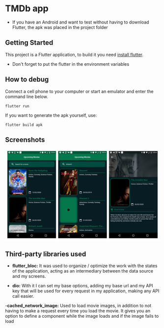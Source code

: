 # TMDb app

- If you have an Android and want to test without having to download Flutter, the apk was placed in the project folder

## Getting Started

This project is a Flutter application, to build it you need [install flutter](https://flutter.dev/docs/get-started/install).

- Don't forget to put the flutter in the environment variables


## How to debug

Connect a cell phone to your computer or start an emulator and enter the command line below.

```
flutter run
```

If you want to generate the apk yourself, use:
```
flutter build apk
```
## Screenshots

![Screenshots](https://github.com/danielmessi13/TMDb/blob/development/screenshots/Prints.jpg)

## Third-party libraries used

- **flutter_bloc:** It was used to organize / optimize the work with the states of the application, acting as an intermediary between the data source and my screens.

- **dio:** With it I can set my base options, adding my base url and my API key that will be used for every request in my application, making any API call easier.

-**cached_network_image:** Used to load movie images, in addition to not having to make a request every time you load the movie. It gives you an option to define a component while the image loads and if the image fails to load
